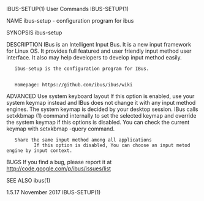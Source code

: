IBUS-SETUP(1)                                                                                   User Commands                                                                                   IBUS-SETUP(1)



NAME
       ibus-setup - configuration program for ibus


SYNOPSIS
       ibus-setup


DESCRIPTION
       IBus  is  an  Intelligent  Input Bus. It is a new input framework for Linux OS. It provides full featured and user friendly input method user interface.  It also may help developers to develop input
       method easily.


       ibus-setup is the configuration program for IBus.


       Homepage: https://github.com/ibus/ibus/wiki


ADVANCED
       Use system keyboard layout
              If this option is enabled, use your system keymap instead and IBus does not change it with any input method engines. The system keymap is decided by your desktop session. IBus calls setxkbmap
              (1) command internally to set the selected keymap and override the system keymap if this options is disabled.  You can check the current keymap with setxkbmap -query command.

       Share the same input method among all applications
              If this option is disabled, You can choose an input metod engine by input context.


BUGS
       If you find a bug, please report it at http://code.google.com/p/ibus/issues/list


SEE ALSO
       ibus(1)



1.5.17                                                                                          November 2017                                                                                   IBUS-SETUP(1)
